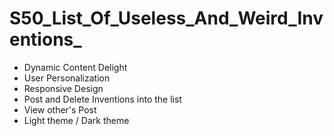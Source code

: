 # S50_List_Of_Useless_And_Weird_Inventions_



   - Dynamic Content Delight
   - User Personalization
   - Responsive Design
   - Post and Delete Inventions into the list
   - View other's Post
   - Light theme / Dark theme
